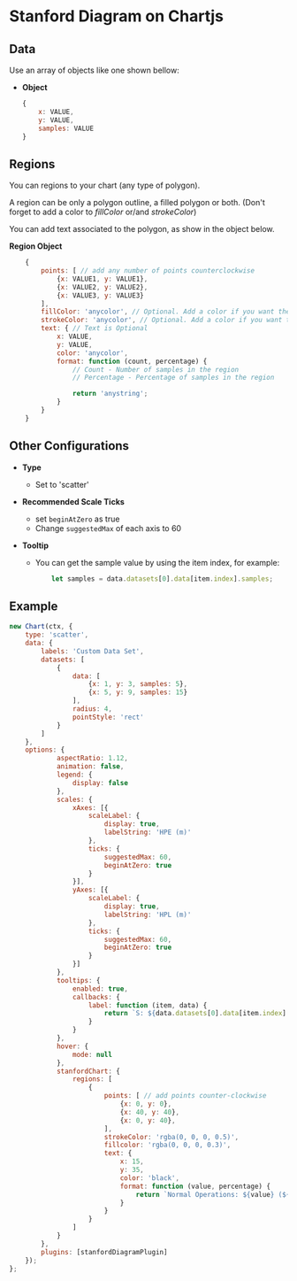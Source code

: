 # Stanford Diagram on Chartjs

## Data

Use an array of objects like one shown bellow:

* **Object**
    ```javascript
    {
        x: VALUE,
        y: VALUE,
        samples: VALUE
    }
    ```

## Regions
You can regions to your chart (any type of polygon).

A region can be only a polygon outline, a filled polygon or both. (Don't forget to add a color to *fillColor* or/and *strokeColor*)

You can add text associated to the polygon, as show in the object below.

**Region Object**
```javascript
    {
        points: [ // add any number of points counterclockwise
            {x: VALUE1, y: VALUE1},
            {x: VALUE2, y: VALUE2},
            {x: VALUE3, y: VALUE3}
        ],
        fillColor: 'anycolor', // Optional. Add a color if you want the region to be filled
        strokeColor: 'anycolor', // Optional. Add a color if you want the region to have a stroke
        text: { // Text is Optional
            x: VALUE,
            y: VALUE,
            color: 'anycolor',
            format: function (count, percentage) {
                // Count - Number of samples in the region
                // Percentage - Percentage of samples in the region

                return 'anystring';
            }
        }
    }
```

## Other Configurations

* **Type**
    - Set to 'scatter'

* **Recommended Scale Ticks**
    - set `beginAtZero` as true
    - Change `suggestedMax` of each axis to 60

* **Tooltip**
    - You can get the sample value by using the item index, for example:
        ```javascript
            let samples = data.datasets[0].data[item.index].samples;
        ```

## Example

```javascript
new Chart(ctx, {
    type: 'scatter',
    data: {
        labels: 'Custom Data Set',
        datasets: [
            {
                data: [
                    {x: 1, y: 3, samples: 5},
                    {x: 5, y: 9, samples: 15}
                ],
                radius: 4,
                pointStyle: 'rect'
            }
        ]
    },
    options: {
            aspectRatio: 1.12,
            animation: false,
            legend: {
                display: false
            },
            scales: {
                xAxes: [{
                    scaleLabel: {
                        display: true,
                        labelString: 'HPE (m)'
                    },
                    ticks: {
                        suggestedMax: 60,
                        beginAtZero: true
                    }
                }],
                yAxes: [{
                    scaleLabel: {
                        display: true,
                        labelString: 'HPL (m)'
                    },
                    ticks: {
                        suggestedMax: 60,
                        beginAtZero: true
                    }
                }]
            },
            tooltips: {
                enabled: true,
                callbacks: {
                    label: function (item, data) {
                        return `S: ${data.datasets[0].data[item.index].samples}   (${item.xLabel}, ${item.yLabel})`;
                    }
                }
            },
            hover: {
                mode: null
            },
            stanfordChart: {
                regions: [
                    {
                        points: [ // add points counter-clockwise
                            {x: 0, y: 0},
                            {x: 40, y: 40},
                            {x: 0, y: 40},
                        ],
                        strokeColor: 'rgba(0, 0, 0, 0.5)',
                        fillcolor: 'rgba(0, 0, 0, 0.3)',
                        text: {
                            x: 15,
                            y: 35,
                            color: 'black',
                            format: function (value, percentage) {
                                return `Normal Operations: ${value} (${percentage}%)`;
                            }
                        }
                    }
                ]
            }
        },
        plugins: [stanfordDiagramPlugin]
    });
};
```